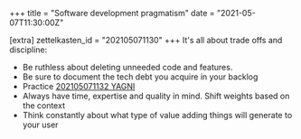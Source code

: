 +++
title = "Software development pragmatism"
date = "2021-05-07T11:30:00Z"

[extra]
zettelkasten_id = "202105071130"
+++
It's all about trade offs and discipline:

- Be ruthless about deleting unneeded code and features.
- Be sure to document the tech debt you acquire in your backlog
- Practice [202105071132 YAGNI](/zettelkasten/202105071132-yagni)
- Always have time, expertise and quality in mind. Shift weights based on the context
- Think constantly about what type of value adding things will generate to your user
